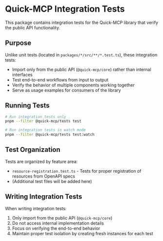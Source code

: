 # Quick-MCP Integration Tests

This package contains integration tests for the Quick-MCP library that verify the public API functionality.

## Purpose

Unlike unit tests (located in `packages/*/src/**/*.test.ts`), these integration tests:

- Import only from the public API (`@quick-mcp/core`) rather than internal interfaces
- Test end-to-end workflows from input to output
- Verify the behavior of multiple components working together
- Serve as usage examples for consumers of the library

## Running Tests

```bash
# Run integration tests only
pnpm --filter @quick-mcp/tests test

# Run integration tests in watch mode
pnpm --filter @quick-mcp/tests test:watch
```

## Test Organization

Tests are organized by feature area:

- `resource-registration.test.ts` - Tests for proper registration of resources from OpenAPI specs
- (Additional test files will be added here)

## Writing Integration Tests

When writing integration tests:

1. Only import from the public API (`@quick-mcp/core`)
2. Do not access internal implementation details
3. Focus on verifying the end-to-end behavior 
4. Maintain proper test isolation by creating fresh instances for each test
